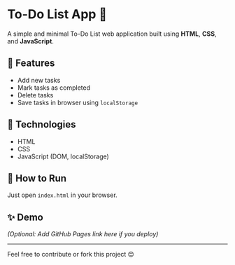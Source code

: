 # To-Do List App 📝

A simple and minimal To-Do List web application built using **HTML**, **CSS**, and **JavaScript**.

## 🚀 Features

- Add new tasks
- Mark tasks as completed
- Delete tasks
- Save tasks in browser using `localStorage`

## 📂 Technologies

- HTML
- CSS
- JavaScript (DOM, localStorage)

## 🔧 How to Run

Just open `index.html` in your browser.

## ✨ Demo

*(Optional: Add GitHub Pages link here if you deploy)*

---

Feel free to contribute or fork this project 😊
